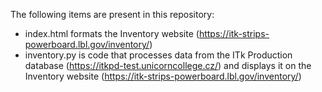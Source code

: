 The following items are present in this repository:
- index.html formats the Inventory website (https://itk-strips-powerboard.lbl.gov/inventory/)
- inventory.py is code that processes data from the ITk Production database (https://itkpd-test.unicorncollege.cz/) and displays it on the Inventory website (https://itk-strips-powerboard.lbl.gov/inventory/)
